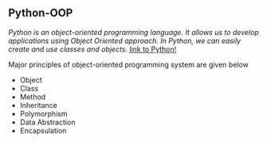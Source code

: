 ## Python-OOP

*Python is an object-oriented programming language. It allows us to develop applications using Object Oriented approach. In Python, we can easily create and use classes and objects.* [link to Python!](https://docs.python.org/3/tutorial/index.html)

Major principles of object-oriented programming system are given below

  - Object
  - Class
  - Method
  - Inheritance
  - Polymorphism
  - Data Abstraction
  - Encapsulation

